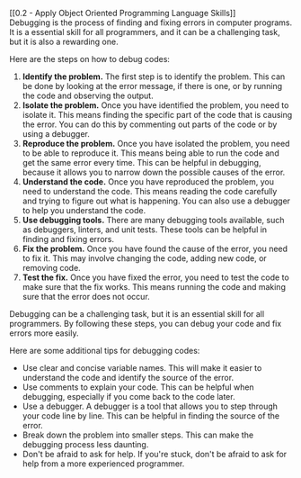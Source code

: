 [[0.2 - Apply Object Oriented Programming Language Skills]]  
Debugging is the process of finding and fixing errors in computer programs. It is a essential skill for all programmers, and it can be a challenging task, but it is also a rewarding one.

Here are the steps on how to debug codes:

1. **Identify the problem.** The first step is to identify the problem. This can be done by looking at the error message, if there is one, or by running the code and observing the output.
2. **Isolate the problem.** Once you have identified the problem, you need to isolate it. This means finding the specific part of the code that is causing the error. You can do this by commenting out parts of the code or by using a debugger.
3. **Reproduce the problem.** Once you have isolated the problem, you need to be able to reproduce it. This means being able to run the code and get the same error every time. This can be helpful in debugging, because it allows you to narrow down the possible causes of the error.
4. **Understand the code.** Once you have reproduced the problem, you need to understand the code. This means reading the code carefully and trying to figure out what is happening. You can also use a debugger to help you understand the code.
5. **Use debugging tools.** There are many debugging tools available, such as debuggers, linters, and unit tests. These tools can be helpful in finding and fixing errors.
6. **Fix the problem.** Once you have found the cause of the error, you need to fix it. This may involve changing the code, adding new code, or removing code.
7. **Test the fix.** Once you have fixed the error, you need to test the code to make sure that the fix works. This means running the code and making sure that the error does not occur.

Debugging can be a challenging task, but it is an essential skill for all programmers. By following these steps, you can debug your code and fix errors more easily.

Here are some additional tips for debugging codes:

- Use clear and concise variable names. This will make it easier to understand the code and identify the source of the error.
- Use comments to explain your code. This can be helpful when debugging, especially if you come back to the code later.
- Use a debugger. A debugger is a tool that allows you to step through your code line by line. This can be helpful in finding the source of the error.
- Break down the problem into smaller steps. This can make the debugging process less daunting.
- Don't be afraid to ask for help. If you're stuck, don't be afraid to ask for help from a more experienced programmer.